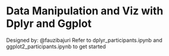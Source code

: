 # Data Manipulation and Viz with Dplyr and Ggplot
Designed by: @fauzibajuri
Refer to dplyr_participants.ipynb and ggplot2_participants.ipynb to get started
